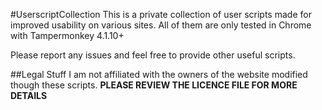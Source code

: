 #UserscriptCollection
This is a private collection of user scripts made for improved usability on various sites.
All of them are only tested in Chrome with Tampermonkey 4.1.10+

Please report any issues and feel free to provide other useful scripts.

##Legal Stuff
I am not affiliated with the owners of the website modified though these scripts.
**PLEASE REVIEW THE LICENCE FILE FOR MORE DETAILS**
